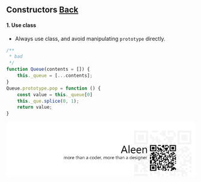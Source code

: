 ## Constructors [**Back**](./../README.md)

#### 1. Use class

- Always use class, and avoid manipulating `prototype` directly.

```js
/**
 * bad
 */
function Queue(contents = []) {
    this._queue = [...contents];
}
Queue.prototype.pop = function () {
    const value = this._queue[0]
    this._que.splice(0, 1);
    return value;
}
```

<a href="http://aleen42.github.io/" target="_blank" ><img src="./../pic/tail.gif"></a>
